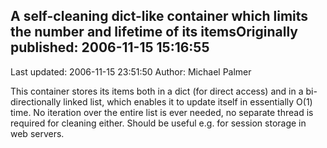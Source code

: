 ## A self-cleaning dict-like container which limits the number and lifetime of its itemsOriginally published: 2006-11-15 15:16:55 
Last updated: 2006-11-15 23:51:50 
Author: Michael Palmer 
 
This container stores its items both in a dict (for direct access) and in a bi-directionally linked list, which enables it to update itself in essentially O(1) time. No iteration over the entire list is ever needed, no separate thread is required for cleaning either. Should be useful e.g. for session storage in web servers.